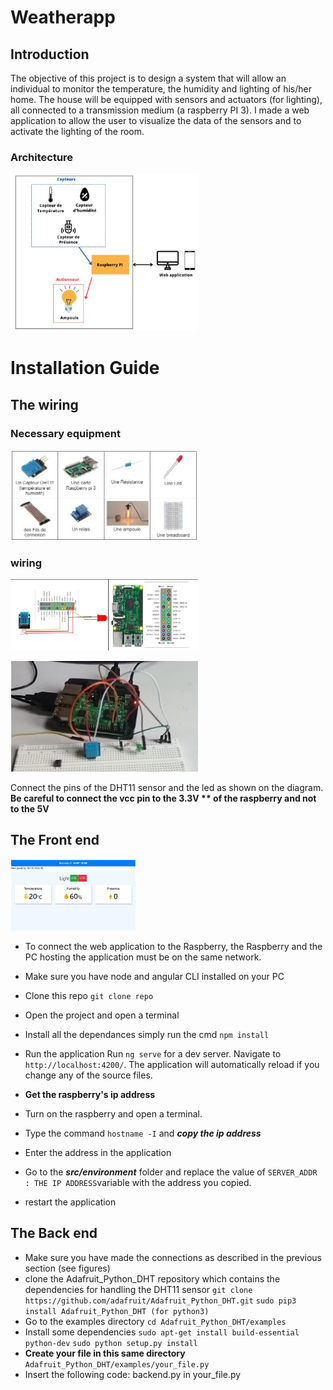 # Weatherapp
## Introduction
<p>The objective of this project is to design a system that will allow an individual to monitor the temperature, the humidity and lighting of his/her home. The house will be equipped with sensors and actuators (for lighting), all connected to a transmission medium (a raspberry PI 3). I made a web application to allow the user to visualize the data of the sensors and to activate the lighting of the room.</p>

### Architecture
<p><img src="Architecture.jpg" alt="web app" width="300" heigth="400"/></p>



# Installation Guide

## The wiring
### Necessary equipment
<p><img src="equipement.jpg" alt="web app" width="300" heigth="400"/></p>

### wiring
<p><img src="wiring.jpg" alt="web app" width="300" heigth="400"/></p>

<p><img src="photo.jpg" alt="web app" width="300" heigth="400"/></p>

<p>Connect the pins of the DHT11 sensor and the led as shown on the diagram. <b>Be careful to connect the vcc pin to the 3.3V ** of the raspberry and not to the 5V</b></p>

## The Front end
<p><img src="Rspi.jpg" alt="web app" width="200"/></p>

- To connect the web application to the Raspberry, the Raspberry and the PC hosting the application must be on the same network.
- Make sure you have node and angular CLI installed on your PC
- Clone this repo
````git clone repo ````
- Open the project and open a terminal
- Install all the dependances simply run the cmd
````npm install````
- Run the application
Run `ng serve` for a dev server. Navigate to `http://localhost:4200/`. The application will automatically reload if you change any of the source files.

- **Get the raspberry's ip address**
- Turn on the raspberry and open a terminal.
- Type the command ````hostname -I```` and ***copy the ip address***
- Enter the address in the application
- Go to the ***src/environment*** folder and replace the value of ````SERVER_ADDR : THE IP ADDRESS````variable with the address you copied.
- restart the application

## The Back end
- Make sure you have made the connections as described in the previous section (see figures)
- clone the Adafruit_Python_DHT repository which contains the dependencies for handling the DHT11 sensor
`git clone https://github.com/adafruit/Adafruit_Python_DHT.git`
`sudo pip3 install Adafruit_Python_DHT (for python3)`
- Go to the  examples directory
`cd Adafruit_Python_DHT/examples`
- Install some dependencies
`sudo apt-get install build-essential python-dev`
`sudo python setup.py install`
- **Create your file in this same directory** 
`Adafruit_Python_DHT/examples/your_file.py`
- Insert the following code: backend.py in your_file.py
